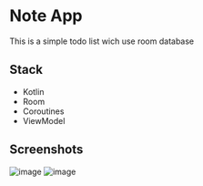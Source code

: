 # Note App
This is a simple todo list wich use room database

## Stack
+ Kotlin
+ Room
+ Coroutines
+ ViewModel 

## Screenshots
![image](https://github.com/flash871/NoteApp/assets/142302503/557ebf9e-1026-4bb6-8578-7fd61fd569c7) ![image](https://github.com/flash871/NoteApp/assets/142302503/45001503-f4db-4faa-b166-858f849357c6)









